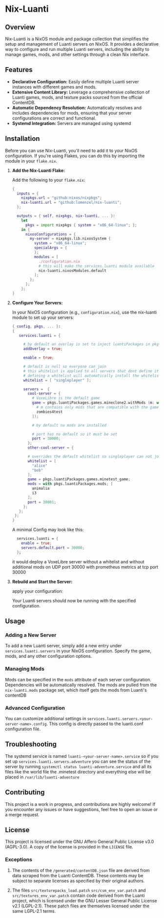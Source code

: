 # Nix-Luanti

## Overview

Nix-Luanti is a NixOS module and package collection that simplifies the setup and management of Luanti servers on NixOS. It provides a declarative way to configure and run multiple Luanti servers, including the ability to manage games, mods, and other settings through a clean Nix interface.

## Features

- **Declarative Configuration:** Easily define multiple Luanti server instances with different games and mods.
- **Extensive Content Library:** Leverage a comprehensive collection of Luanti games, mods, and texture packs sourced from the official ContentDB.
- **Automatic Dependency Resolution:** Automatically resolves and includes dependencies for mods, ensuring that your server configurations are correct and functional.
- **Systemd Integration:** Servers are managed using systemd

## Installation

Before you can use Nix-Luanti, you'll need to add it to your NixOS configuration. If you're using Flakes, you can do this by importing the module in your `flake.nix`.

1. **Add the Nix-Luanti Flake:**

   Add the following to your `flake.nix`:

   ```nix
   {
     inputs = {
       nixpkgs.url = "github:nixos/nixpkgs";
       nix-luanti.url = "github:lomenzel/nix-luanti";
     };

     outputs = { self, nixpkgs, nix-luanti, ... }:
       let
         pkgs = import nixpkgs { system = "x86_64-linux"; };
       in {
         nixosConfigurations = {
           my-server = nixpkgs.lib.nixosSystem {
             system = "x86_64-linux";
             specialArgs = {
             };
             modules = [
               ./configuration.nix
               # this will make the services.luanti module available
               nix-luanti.nixosModules.default
             ];
           };
         };
       };
   }
   ```

2. **Configure Your Servers:**

   In your NixOS configuration (e.g., `configuration.nix`), use the nix-luanti module to set up your servers:

   ```nix
   { config, pkgs, ... }:
   {
      services.luanti = {

        # by default an overlay is set to inject luantiPackages in pkgs. if you set it to false, you need to bring your own games and mods for luanti
        addOverlay = true;

        enable = true;

        # default is null so everyone can join
        # this whitelist is applied to all servers that dont define its own
        # defining a whitelist will automatically install the whitelist mod and overwrite its whitelist.txt file
        whitelist = [ "singleplayer" ];

        servers =  {
          cool-server = {
            # VoxeLibre is the default game
            game = pkgs.luantiPackages.games.mineclone2.withMods (m: with m; [
              # m contains only mods that are compatible with the game
              zombies4test
            ]);

            # by default no mods are installed

            # port has no default so it must be set
            port = 30000;
          };
          other-cool-server = {

          # overrides the default whitelist so singleplayer can not join the game
          whitelist = [
            "alice"
            "bob"
          ];
          game = pkgs.luantiPackages.games.minetest_game;
          mods = with pkgs.luantiPackages.mods; [
            animalia
            i3
          ];
          port = 30001;
        };
      };
    };
   }
   ```

   A minimal Config may look like this:

   ```nix
     services.luanti = {
       enable = true;
       servers.default.port = 30000;
     };

   ```

   it would deploy a VoxeLibre server without a whitelist and without additional mods on UDP port 30000 with prometheus metrics at tcp port 30000

3. **Rebuild and Start the Server:**

   apply your configuration:

   Your Luanti servers should now be running with the specified configuration.

## Usage

### Adding a New Server

To add a new Luanti server, simply add a new entry under `services.luanti.servers` in your NixOS configuration. Specify the game, mods, and any other configuration options.

### Managing Mods

Mods can be specified in the `mods` attribute of each server configuration. Dependencies will be automatically resolved. The mods are pulled from the `nix-luanti.mods` package set, which itself gets the mods from Luanti's contentDB

### Advanced Configuration

You can customize additional settings in `services.luanti.servers.<your-server-name>.config`. This config is directly passed to the luanti.conf configuration file.

## Troubleshooting

The systemd service is named `luanti-<your-server-name>.service` so if you set up `services.luanti.servers.adventure` you can see the status of the server by running `systemctl status luanti-adventure.service` and all its files like the world file the .minetest directory and everything else will be placed in `/var/lib/luanti-adventure`

## Contributing

This project is a work in progress, and contributions are highly welcome! If you encounter any issues or have suggestions, feel free to open an issue or a merge request.

## License

This project is licensed under the GNU Affero General Public License v3.0 (AGPL-3.0). A copy of the license is provided in the `LICENSE` file.

### Exceptions

1. The contents of the `/generated/contentDB.json` file are derived from data scraped from the Luanti ContentDB. These contents may be subject to separate licenses as specified by their original authors.

2. The files `src/texturepacks_load.patch` `src/csm_env_var.patch` and `src/textures_env_var.patch` contain code derived from the Luanti project, which is licensed under the GNU Lesser General Public License v2.1 (LGPL-2.1). These patch files are themselves licensed under the same LGPL-2.1 terms.
